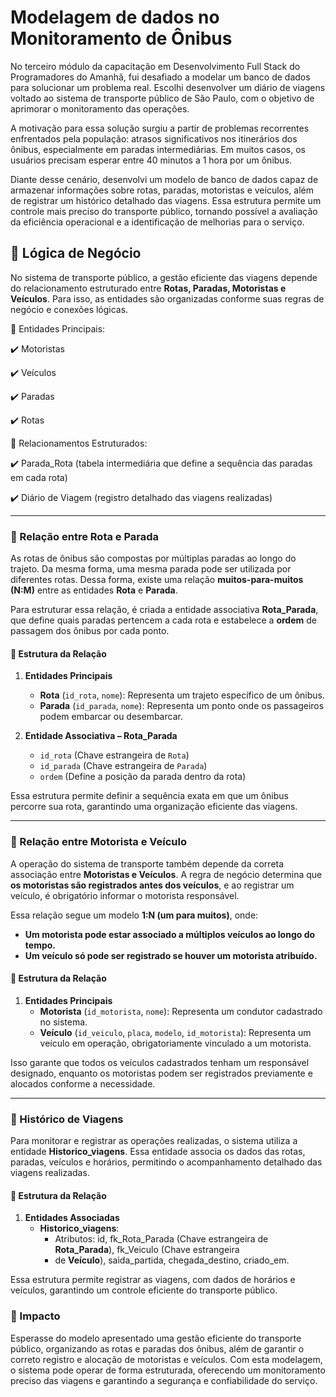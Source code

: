 # Modelagem de dados  no Monitoramento de Ônibus

No terceiro módulo da capacitação em Desenvolvimento Full Stack do 
Programadores do Amanhã, fui desafiado a modelar um banco de dados 
para solucionar um problema real. Escolhi desenvolver um diário de 
viagens voltado ao sistema de transporte público de São Paulo, com o
objetivo de aprimorar o monitoramento das operações.

A motivação para essa solução surgiu a partir de problemas recorrentes 
enfrentados pela população: atrasos significativos nos itinerários dos ônibus, 
especialmente em paradas intermediárias. Em muitos casos, os usuários precisam 
esperar entre 40 minutos a 1 hora por um ônibus.

Diante desse cenário, desenvolvi um modelo de banco de dados capaz de armazenar 
informações sobre rotas, paradas, motoristas e veículos, além de registrar um 
histórico detalhado das viagens. Essa estrutura permite um controle mais preciso 
do transporte público, tornando possível a avaliação da eficiência operacional e 
a identificação de melhorias para o serviço.

## 🚏 Lógica de Negócio

No sistema de transporte público, a gestão eficiente das viagens depende do relacionamento 
estruturado entre **Rotas, Paradas, Motoristas e Veículos**. Para isso, as entidades são 
organizadas conforme suas regras de negócio e conexões lógicas.  

🔹 Entidades Principais: 

✔️ Motoristas 

✔️ Veículos 

✔️ Paradas 

✔️ Rotas 

🔹 Relacionamentos Estruturados:

✔️ Parada_Rota (tabela intermediária que define a sequência das paradas em cada rota) 

✔️ Diário de Viagem (registro detalhado das viagens realizadas) 

---

### 📍 Relação entre Rota e Parada  

As rotas de ônibus são compostas por múltiplas paradas ao longo do trajeto. Da mesma forma, 
uma mesma parada pode ser utilizada por diferentes rotas. Dessa forma, existe uma relação 
**muitos-para-muitos (N:M)** entre as entidades **Rota** e **Parada**.  

Para estruturar essa relação, é criada a entidade associativa **Rota_Parada**, que define 
quais paradas pertencem a cada rota e estabelece a **ordem** de passagem dos ônibus por cada ponto.  

#### 📌 Estrutura da Relação  

1. **Entidades Principais**  
   - **Rota** (`id_rota`, `nome`): Representa um trajeto específico de um ônibus.  
   - **Parada** (`id_parada`, `nome`): Representa um ponto onde os passageiros podem embarcar ou desembarcar.  

2. **Entidade Associativa – Rota_Parada**  
   - `id_rota` (Chave estrangeira de `Rota`)  
   - `id_parada` (Chave estrangeira de `Parada`)  
   - `ordem` (Define a posição da parada dentro da rota)  

Essa estrutura permite definir a sequência exata em que um ônibus percorre sua rota, garantindo 
uma organização eficiente das viagens.  

---

### 🚌 Relação entre Motorista e Veículo  

A operação do sistema de transporte também depende da correta associação entre **Motoristas e Veículos**. 
A regra de negócio determina que **os motoristas são registrados antes dos veículos**, e ao registrar um 
veículo, é obrigatório informar o motorista responsável.  

Essa relação segue um modelo **1:N (um para muitos)**, onde:  

- **Um motorista pode estar associado a múltiplos veículos ao longo do tempo.**  
- **Um veículo só pode ser registrado se houver um motorista atribuído.**  

#### 📌 Estrutura da Relação  

1. **Entidades Principais**  
   - **Motorista** (`id_motorista`, `nome`): Representa um condutor cadastrado no sistema.  
   - **Veículo** (`id_veiculo`, `placa`, `modelo`, `id_motorista`): Representa um veículo em operação, obrigatoriamente vinculado a um motorista.  

Isso garante que todos os veículos cadastrados tenham um responsável designado, enquanto os motoristas 
podem ser registrados previamente e alocados conforme a necessidade.  

---

### 📜 Histórico de Viagens  

Para monitorar e registrar as operações realizadas, o sistema utiliza a entidade **Historico_viagens**. 
Essa entidade associa os dados das rotas, paradas, veículos e horários, permitindo o acompanhamento 
detalhado das viagens realizadas.  

#### 📌 Estrutura da Relação  

1. **Entidades Associadas**  
   - **Historico_viagens**:  
     - Atributos: id, fk_Rota_Parada (Chave estrangeira de **Rota_Parada**), fk_Veiculo (Chave estrangeira 
     - de **Veículo**), saida_partida, chegada_destino, criado_em.  

Essa estrutura permite registrar as viagens, com dados de horários e veículos, garantindo um 
controle eficiente do transporte público.  

### 🚀 Impacto  

Esperasse do modelo apresentado uma gestão eficiente do transporte público, organizando as rotas e 
paradas dos ônibus, além de garantir o correto registro e alocação de motoristas e veículos. 
Com esta modelagem, o sistema pode operar de forma estruturada, oferecendo um monitoramento 
preciso das viagens e garantindo a segurança e confiabilidade do serviço.